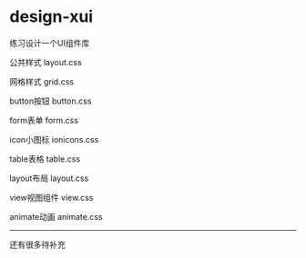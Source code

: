 # design-xui
练习设计一个UI组件库

公共样式		layout.css

网格样式		grid.css

button按钮		button.css

form表单		form.css

icon小图标		ionicons.css

table表格		table.css

layout布局		layout.css

view视图组件	view.css

animate动画		animate.css

<hr />

还有很多待补充
